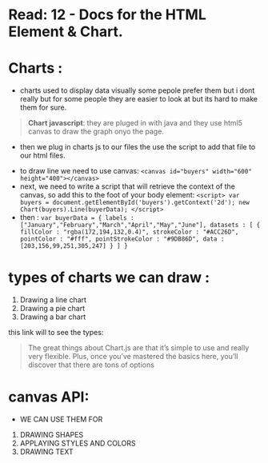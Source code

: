 # Read: 12 - Docs for the HTML <canvas> Element & Chart.

# Charts :

- charts used to display data visually some pepole prefer them but i dont really but for some people they are easier to look at but its hard to make them for sure.

> **Chart javascript**: they are pluged in with java and they use html5 canvas to draw the graph onyo the page.

- then we plug in charts js to our files the use the script to add that file to our html files.

* to draw line we need to use canvas:
 `<canvas id="buyers" width="600" height="400"></canvas>`
* next, we need to write a script that will retrieve the context of the canvas, so add this to the foot of your body element:
`<script>
    var buyers = document.getElementById('buyers').getContext('2d');
    new Chart(buyers).Line(buyerData);
</script>`
 * then : 
 `var buyerData = {
	labels : ["January","February","March","April","May","June"],
	datasets : [
		{
			fillColor : "rgba(172,194,132,0.4)",
			strokeColor : "#ACC26D",
			pointColor : "#fff",
			pointStrokeColor : "#9DB86D",
			data : [203,156,99,251,305,247]
		}
	]
}`


# types of charts we can draw :
 1. Drawing a line chart
 2. Drawing a pie chart
 3. Drawing a bar chart

 this link will to see the types:
 [](https://www.webdesignerdepot.com/cdn-origin/uploads7/easily-create-stunning-animated-charts-with-chart-js/chartjs-demo.html)

 > The great things about Chart.js are that it’s simple to use and really very flexible. Plus, once you’ve mastered the basics here, you’ll discover that there are tons of options 


 # canvas API:
  * WE CAN USE THEM FOR
  1. DRAWING SHAPES 
  2. APPLAYING STYLES AND COLORS 
  3. DRAWING TEXT 
